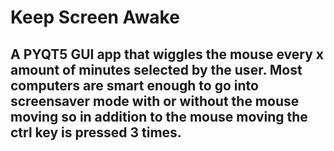 # Keep Screen Awake
## A PYQT5 GUI app that wiggles the mouse every x amount of minutes selected by the user. Most computers are smart enough to go into screensaver mode with or without the mouse moving so in addition to the mouse moving the ctrl key is pressed 3 times.
